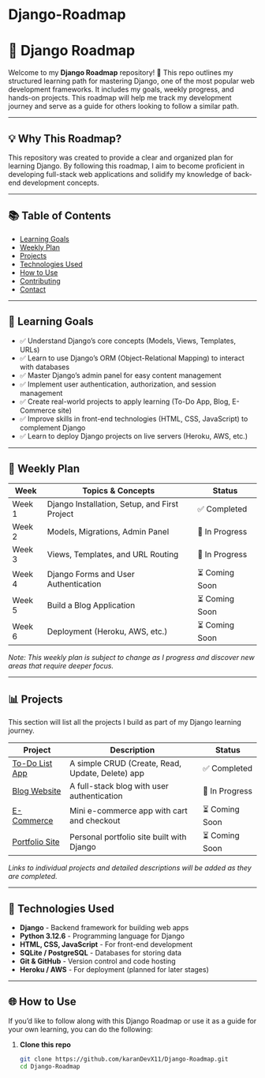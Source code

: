 # Django-Roadmap

# 📘 Django Roadmap

Welcome to my **Django Roadmap** repository! 🌟 This repo outlines my structured learning path for mastering Django, one of the most popular web development frameworks. It includes my goals, weekly progress, and hands-on projects. This roadmap will help me track my development journey and serve as a guide for others looking to follow a similar path.

---

## 💡 **Why This Roadmap?**

This repository was created to provide a clear and organized plan for learning Django. By following this roadmap, I aim to become proficient in developing full-stack web applications and solidify my knowledge of back-end development concepts.

---

## 📚 **Table of Contents**

- [Learning Goals](#-learning-goals)
- [Weekly Plan](#-weekly-plan)
- [Projects](#-projects)
- [Technologies Used](#-technologies-used)
- [How to Use](#-how-to-use)
- [Contributing](#-contributing)
- [Contact](#-contact)

---

## 🌟 **Learning Goals**

- ✅ Understand Django’s core concepts (Models, Views, Templates, URLs)
- ✅ Learn to use Django’s ORM (Object-Relational Mapping) to interact with databases
- ✅ Master Django’s admin panel for easy content management
- ✅ Implement user authentication, authorization, and session management
- ✅ Create real-world projects to apply learning (To-Do App, Blog, E-Commerce site)
- ✅ Improve skills in front-end technologies (HTML, CSS, JavaScript) to complement Django
- ✅ Learn to deploy Django projects on live servers (Heroku, AWS, etc.)

---

## 🔄 **Weekly Plan**

| **Week** | **Topics & Concepts**                         | **Status**     |
| -------- | --------------------------------------------- | -------------- |
| Week 1   | Django Installation, Setup, and First Project | ✅ Completed   |
| Week 2   | Models, Migrations, Admin Panel               | 🔄 In Progress |
| Week 3   | Views, Templates, and URL Routing             | 🔄 In Progress |
| Week 4   | Django Forms and User Authentication          | ⏳ Coming Soon |
| Week 5   | Build a Blog Application                      | ⏳ Coming Soon |
| Week 6   | Deployment (Heroku, AWS, etc.)                | ⏳ Coming Soon |

_Note: This weekly plan is subject to change as I progress and discover new areas that require deeper focus._

---

## 📊 **Projects**

This section will list all the projects I build as part of my Django learning journey.

| **Project**         | **Description**                                  | **Status**     |
| ------------------- | ------------------------------------------------ | -------------- |
| [To-Do List App](#) | A simple CRUD (Create, Read, Update, Delete) app | ✅ Completed   |
| [Blog Website](#)   | A full-stack blog with user authentication       | 🔄 In Progress |
| [E-Commerce](#)     | Mini e-commerce app with cart and checkout       | ⏳ Coming Soon |
| [Portfolio Site](#) | Personal portfolio site built with Django        | ⏳ Coming Soon |

_Links to individual projects and detailed descriptions will be added as they are completed._

---

## 🔧 **Technologies Used**

- **Django** - Backend framework for building web apps
- **Python 3.12.6** - Programming language for Django
- **HTML, CSS, JavaScript** - For front-end development
- **SQLite / PostgreSQL** - Databases for storing data
- **Git & GitHub** - Version control and code hosting
- **Heroku / AWS** - For deployment (planned for later stages)

---

## 🌐 **How to Use**

If you’d like to follow along with this Django Roadmap or use it as a guide for your own learning, you can do the following:

1. **Clone this repo**
   ```bash
   git clone https://github.com/karanDevX11/Django-Roadmap.git
   cd Django-Roadmap
   ```
